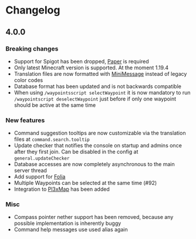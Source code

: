 # Changelog

## 4.0.0
### Breaking changes

- Support for Spigot has been dropped, [Paper](https://papermc.io/software/paper) is required
- Only latest Minecraft version is supported. At the moment 1.19.4
- Translation files are now formatted with [MiniMessage](https://docs.advntr.dev/minimessage/format.html) instead of legacy color codes
- Database format has been updated and is not backwards compatible
- When using `/waypointsscript selectWaypoint` it is now mandatory to run `/waypointscript deselectWaypoint` just before if only one waypoint should be active at the same time

### New features

- Command suggestion tooltips are now customizable via the translation files at `command.search.tooltip`
- Update checker that notifies the console on startup and admins once after they first join. Can be disabled in the config at `general.updateChecker`
- Database accesses are now completely asynchronous to the main server thread
- Add support for [Folia](https://papermc.io/software/folia)
- Multiple Waypoints can be selected at the same time (#92)
- Integration to [Pl3xMap](https://modrinth.com/plugin/pl3xmap) has been added

### Misc

- Compass pointer nether support has been removed, because any possible implementation is inherently buggy
- Command help messages use used alias again

